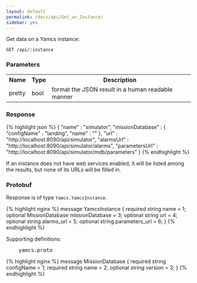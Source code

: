 ```yaml
---
layout: default
permalink: /docs/api/Get_an_Instance/
sidebar: yes
---
```


Get data on a Yamcs instance:

    GET /api/:instance


### Parameters

<table class="inline">
    <tr>
        <th>Name</th>
        <th>Type</th>
        <th>Description</th>
    </tr>
    <tr>
        <td class="code">pretty</td>
        <td class="code">bool</td>
        <td>format the JSON result in a human readable manner</td>
    </tr>
</table>

### Response

{% highlight json %}
{
  "name" : "simulator",
  "missionDatabase" : {
    "configName" : "landing",
    "name" : ""
  },
  "url" : "http://localhost:8090/api/simulator",
  "alarmsUrl" : "http://localhost:8090/api/simulator/alarms",
  "parametersUrl" : "http://localhost:8090/api/simulator/mdb/parameters"
}
{% endhighlight %}

If an instance does not have web services enabled, it will be listed among the results, but none of its URLs will be filled in.

### Protobuf

Response is of type `Yamcs.YamcsInstance`.

{% highlight nginx %}
message YamcsInstance {
  required string name = 1;
  optional MissionDatabase missionDatabase = 3;
  optional string url = 4;
  optional string alarms_url = 5;
  optional string parameters_url = 6;
}
{% endhighlight %}

Supporting definitions:

<pre class="header">
    yamcs.proto
</pre>

{% highlight nginx %}
message MissionDatabase {
  required string configName = 1;
  required string name = 2;
  optional string version = 3;
}
{% endhighlight %}
